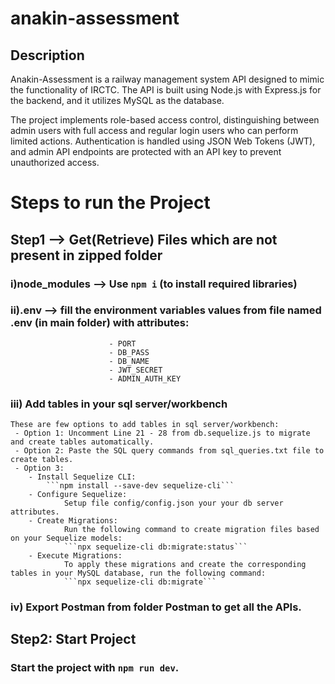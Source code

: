 # anakin-assessment

## Description

Anakin-Assessment is a railway management system API designed to mimic the functionality of IRCTC. The API is built using Node.js with Express.js for the backend, and it utilizes MySQL as the database.

The project implements role-based access control, distinguishing between admin users with full access and regular login users who can perform limited actions. Authentication is handled using JSON Web Tokens (JWT), and admin API endpoints are protected with an API key to prevent unauthorized access.

# Steps to run the Project

## Step1 --> Get(Retrieve) Files which are not present in zipped folder

### i)node_modules --> Use `npm i` (to install required libraries)

### ii).env --> fill the environment variables values from file named .env (in main folder) with attributes:

                          - PORT
                          - DB_PASS
                          - DB_NAME
                          - JWT_SECRET
                          - ADMIN_AUTH_KEY

### iii) Add tables in your sql server/workbench
    These are few options to add tables in sql server/workbench:
     - Option 1: Uncomment Line 21 - 28 from db.sequelize.js to migrate and create tables automatically.
     - Option 2: Paste the SQL query commands from sql_queries.txt file to create tables.
     - Option 3: 
        - Install Sequelize CLI:
            ```npm install --save-dev sequelize-cli```
        - Configure Sequelize:
                Setup file config/config.json your your db server attributes.
        - Create Migrations:
                Run the following command to create migration files based on your Sequelize models:
                ```npx sequelize-cli db:migrate:status```
        - Execute Migrations:
                To apply these migrations and create the corresponding tables in your MySQL database, run the following command:
                ```npx sequelize-cli db:migrate```

### iv) Export Postman from folder Postman to get all the APIs.

## Step2: Start Project

### Start the project with `npm run dev`.
